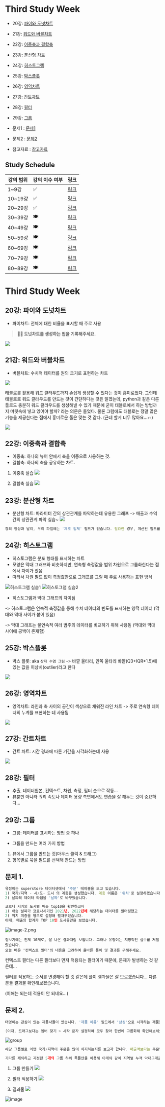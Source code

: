# Third Study Week

- 20강: [파이와 도넛차트](#20강-파이와-도넛차트)

- 21강: [워드와 버블차트](#21강-워드와-버블차트)

- 22강: [이중축과 결합축](#22강-이중축과-결합축)

- 23강: [분산형 차트](#23강-분산형-차트)

- 24강: [히스토그램](#24강-히스토그램)

- 25강: [박스플롯](#25강-박스플롯)

- 26강: [영역차트](#26강-영역차트)

- 27강: [간트차트](#27강-간트차트)

- 28강: [필터](#28강-필터)

- 29강: [그룹](#29강-그룹)


- 문제1 : [문제1](#문제1)

- 문제2 : [문제2](#문제2)

- 참고자료 : [참고자료](#참고-자료)



## Study Schedule

| 강의 범위     | 강의 이수 여부 | 링크                                                                                                        |
|--------------|---------|-----------------------------------------------------------------------------------------------------------|
| 1~9강        |  ✅      | [링크](https://youtu.be/3ovkUe-TP1w?si=CRjj99Qm300unSWt)       |
| 10~19강      | ✅      | [링크](https://www.youtube.com/watch?v=AXkaUrJs-Ko&list=PL87tgIIryGsa5vdz6MsaOEF8PK-YqK3fz&index=75)       |
| 20~29강      | ✅      | [링크](https://www.youtube.com/watch?v=Qcl4l6p-gHM)      |
| 30~39강      | 🍽️      | [링크](https://www.youtube.com/watch?v=e6J0Ljd6h44&list=PL87tgIIryGsa5vdz6MsaOEF8PK-YqK3fz&index=55)       |
| 40~49강      | 🍽️      | [링크](https://www.youtube.com/watch?v=AXkaUrJs-Ko&list=PL87tgIIryGsa5vdz6MsaOEF8PK-YqK3fz&index=45)       |
| 50~59강      | 🍽️      | [링크](https://www.youtube.com/watch?v=AXkaUrJs-Ko&list=PL87tgIIryGsa5vdz6MsaOEF8PK-YqK3fz&index=35)       |
| 60~69강      | 🍽️      | [링크](https://www.youtube.com/watch?v=AXkaUrJs-Ko&list=PL87tgIIryGsa5vdz6MsaOEF8PK-YqK3fz&index=25)       |
| 70~79강      | 🍽️      | [링크](https://www.youtube.com/watch?v=AXkaUrJs-Ko&list=PL87tgIIryGsa5vdz6MsaOEF8PK-YqK3fz&index=15)       |
| 80~89강      | 🍽️      | [링크](https://www.youtube.com/watch?v=AXkaUrJs-Ko&list=PL87tgIIryGsa5vdz6MsaOEF8PK-YqK3fz&index=5)        |


<!-- 여기까진 그대로 둬 주세요-->
<!-- 이 안에 들어오는 텍스트는 주석입니다. -->

# Third Study Week

## 20강: 파이와 도넛차트
<!-- 파이와 도넛차트에 관해 배우게 된 점을 적어주세요 -->

- 파이차트: 전체에 대한 비율을 표시할 때 주로 사용

> **🧞‍♀️ 도넛차트를 생성하는 법을 기록해주세요.**

![](https://github.com/bird-one-00/tableau_til/blob/main/tableau/img/%EC%8A%A4%ED%81%AC%EB%A6%B0%EC%83%B7%202024-10-01%20225321.png)

## 21강: 워드와 버블차트
<!-- 워드와 버블차트에 관해 배우게 된 점을 적어주세요 -->

- 버블차트: 수치적 데이터를 원의 크기로 표현하는 차트

![](https://github.com/bird-one-00/tableau_til/blob/main/tableau/img/%EC%8A%A4%ED%81%AC%EB%A6%B0%EC%83%B7%202024-10-01%20225556.png)

태블로를 활용해 워드 클라우드까지 손쉽게 생성할 수 있다는 것이 흥미로웠다.
그런데 태블로로 워드 클라우드를 만드는 것이 간단하다는 것은 알겠는데, python과 같은 다른 툴로도 충분히 워드 클라우드를 생성해낼 수 있기 때문에 굳이 태블로에서 하는 방법까지 머릿속에 넣고 있어야 할까? 라는 의문은 들었다.
물론 그럼에도 태블로는 정말 많은 기능을 제공한다는 점에서 흥미로운 툴은 맞는 것 같다.
(근데 할게 너무 많아요...ㅠ)

![](https://github.com/bird-one-00/tableau_til/blob/main/tableau/img/%EC%8A%A4%ED%81%AC%EB%A6%B0%EC%83%B7%202024-10-01%20225746.png)

## 22강: 이중축과 결합축
<!-- 이중축과 결합축에 관해 배우게 된 점을 적어주세요 -->
- 이중축: 하나의 뷰어 안에서 축을 이중으로 사용하는 것.
- 결합축: 하나의 축을 공유하는 차트.

1. 이중축 실습
![](https://github.com/bird-one-00/tableau_til/blob/main/tableau/img/%EC%8A%A4%ED%81%AC%EB%A6%B0%EC%83%B7%202024-10-01%20230408.png)

2. 결합축 실습
![](https://github.com/bird-one-00/tableau_til/blob/main/tableau/img/%EC%8A%A4%ED%81%AC%EB%A6%B0%EC%83%B7%202024-10-01%20230504.png)

## 23강: 분산형 차트
<!-- 분산형 차트에 관해 배우게 된 점을 적어주세요 -->

- 분산형 차트: 파라미터 간의 상관관계를 파악하는데 유용한 그래프
-> 매출과 수익 간의 상관관계 파악 실습~
![](https://github.com/bird-one-00/tableau_til/blob/main/tableau/img/%EC%8A%A4%ED%81%AC%EB%A6%B0%EC%83%B7%202024-10-01%20232547.png)

```js
강의 영상과 달리, 우리 파일에는 '제조 업체' 필드가 없습니다. 필요한 경우, 계산된 필드를 이용해 'SPLIT([제품 이름], ' ', 1)'를 '제조 업체'로 정의하시고 세부 정보에 놓아주세요.
```

## 24강: 히스토그램
<!-- 히스토그램에 관해 배우게 된 점을 적어주세요 -->
- 히스토그램은 분포 형태를 표시하는 차트
- 모양은 막대 그래프와 비슷하지만, 연속형 측정값을 범위 차원으로 그룹화한다는 점에서 차이가 있음
- 따라서 차원 필드 없이 측정값만으로 그래프를 그릴 때 주로 사용하는 표현 방식

![히스토그램 실습1](https://github.com/bird-one-00/tableau_til/blob/main/tableau/img/%EC%8A%A4%ED%81%AC%EB%A6%B0%EC%83%B7%202024-10-01%20232909.png)
![히스토그램 실습2](https://github.com/bird-one-00/tableau_til/blob/main/tableau/img/%EC%8A%A4%ED%81%AC%EB%A6%B0%EC%83%B7%202024-10-01%20233128.png)

- 히스토그램과 막대 그래프의 차이점

-> 히스토그램은 연속적 측정값을 통해 수치 데이터의 빈도를 표시하는 양적 데이터 (막대와 막대 사이가 붙어 있음)

-> 막대 그래프는 불연속적 여러 범주의 데이터를 비교하기 위해 사용됨 (막대와 막대 사이에 공백이 존재함)

## 25강: 박스플롯
<!-- 박스플롯에 관해 배우게 된 점을 적어주세요 -->

- 박스 플롯: aka `상자 수염 그림`
-> 바깥 울타리, 안쪽 울타리 바깥(Q3+IQR*1.5)에 있는 값을 이상치(outlier)라고 한다

![](https://github.com/bird-one-00/tableau_til/blob/main/tableau/img/%EC%8A%A4%ED%81%AC%EB%A6%B0%EC%83%B7%202024-10-01%20233624.png)

## 26강: 영역차트
<!-- 영역차트에 관해 배우게 된 점을 적어주세요 -->

- 영역차트: 라인과 축 사이의 공간이 색상으로 채워진 라인 차트
-> 주로 연속형 데이터의 누계를 표현하는 데 사용됨

![](https://github.com/bird-one-00/tableau_til/blob/main/tableau/img/%EC%8A%A4%ED%81%AC%EB%A6%B0%EC%83%B7%202024-10-01%20233940.png)

## 27강: 간트차트
<!-- 간트차트에 관해 배우게 된 점을 적어주세요 -->

- 간트 차트: 시간 경과에 따른 기간을 시각화하는데 사용

![](https://github.com/bird-one-00/tableau_til/blob/main/tableau/img/%EC%8A%A4%ED%81%AC%EB%A6%B0%EC%83%B7%202024-10-01%20234454.png)

## 28강: 필터
<!-- 필터에 관해 배우게 된 점을 적어주세요 -->

- 추출, 데이터원본, 컨텍스트, 차원, 측정, 필터 순으로 작동...
- 뷰뿐만 아니라 쿼리 속도나 데이터 용량 측면에서도 연습을 잘 해두는 것이 중요하다...

## 29강: 그룹
<!-- 그룹에 관해 배우게 된 점을 적어주세요 -->

- 그룹: 데이터를 표시하는 방법 중 하나

- 그룹을 만드는 여러 가지 방법
1. 뷰에서 그룹을 만드는 것(마우스 클릭 & 드래그)
2. 항목별로 묶을 필드를 선택해 만드는 방법


## 문제 1.

```js
유정이는 superstore 데이터셋에서 '주문' 테이블을 보고 있습니다.
1) 국가/지역 - 시/도- 도시 의 계층을 생성했습니다. 계층 이름은 '위치'로 설정하겠습니다.
2) 날짜의 데이터 타입을 '날짜'로 바꾸었습니다.

코로나 시기의 도시별 매출 top10을 확인하고자
1) 배송 날짜가 코로나시기인 2021년, 2022년에 해당하는 데이터를 필터링했고
2) 위치 계층을 행으로 설정해 펼쳐두었습니다.
이때, 매출의 합계가 TOP 10인 도시들만을 보았습니다.
```

![image-2.png](https://github.com/yousrchive/tableau/blob/main/study/img/1st%20study/image-4.png?raw=true)

```
겉보기에는 전체 10개로, 잘 나온 결과처럼 보입니다. 그러나 유정이는 치명적인 실수를 저질렀습니다.
오늘 배운 '컨텍스트 필터'의 내용을 고려하여 올바른 풀이 및 결과를 구해주세요.
```

<!-- DArt-B superstore가 아닌 개인 superstore 파일을 사용했다면 값이 다르게 표시될 수 있습니다.-->

컨텍스트 필터는 다른 필터보다 먼저 적용되는 필터이기 때문에, 문제가 발생하는 것 같은데...

필터를 적용하는 순서를 변경해야 할 것 같은데 풀이 결과물은 잘 모르겠습니다... 다른 분들 결과물 확인해보겠습니다.

(이해는 되는데 적용이 안 되네요...)

## 문제 2.

```js
태영이는 관심이 있는 제품사들이 있습니다. '제품 이름' 필드에서 '삼성'으로 시작하는 제품들을 'Samsung group'으로, 'Apple'으로 시작하는 제품들을 'Apple group'으로, 'Canon'으로 시작하는 제품들을 'Canon group'으로, 'HP'로 시작하는 제품들을 'HP group', 'Logitech'으로 시작하는 제품들을 'Logitech group'으로 그룹화해서 보려고 합니다. 나머지는 기타로 설정해주세요. 이 그룹화를 명명하는 필드는 'Product Name Group'으로 설정해주세요.

(이때, 드래그보다는 멤버 찾기 > 시작 문자 설정하여 모두 찾아 한번에 그룹화해 확인해보세요.)
```

![group](https://github.com/yousrchive/BUSINESS-INTELLIGENCE-TABLEAU/blob/main/study/img/3rd%20study/%E1%84%89%E1%85%B3%E1%84%8F%E1%85%B3%E1%84%85%E1%85%B5%E1%86%AB%E1%84%89%E1%85%A3%E1%86%BA%202024-09-18%20%E1%84%8B%E1%85%A9%E1%84%92%E1%85%AE%204.33.47.png?raw=true)

```js
해당 그룹별로 어떤 국가/지역이 주문을 많이 차지하는지를 보고자 합니다. 매출액보다는 주문량을 보고 싶으므로, 주문Id의 카운트로 계산하겠습니다.

기타를 제외하고 지정한 5개의 그룹 하위 목들만을 이용해 아래와 같이 지역별 누적 막대그래프를 그려봐주세요.
```

1. 그룹 만들기
![](https://github.com/bird-one-00/tableau_til/blob/main/tableau/img/%EC%8A%A4%ED%81%AC%EB%A6%B0%EC%83%B7%202024-10-02%20001913.png)

2. 필터 적용하기
![](https://github.com/bird-one-00/tableau_til/blob/main/tableau/img/%EC%8A%A4%ED%81%AC%EB%A6%B0%EC%83%B7%202024-10-02%20001952.png)

3. 결과물
![](https://github.com/bird-one-00/tableau_til/blob/main/tableau/img/%EC%8A%A4%ED%81%AC%EB%A6%B0%EC%83%B7%202024-10-02%20002237.png)

![image](https://github.com/yousrchive/BUSINESS-INTELLIGENCE-TABLEAU/blob/main/study/img/3rd%20study/%E1%84%89%E1%85%B3%E1%84%8F%E1%85%B3%E1%84%85%E1%85%B5%E1%86%AB%E1%84%89%E1%85%A3%E1%86%BA%202024-09-18%20%E1%84%8B%E1%85%A9%E1%84%92%E1%85%AE%204.37.55.png?raw=true)
